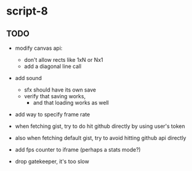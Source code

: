 # script-8

## TODO
- modify canvas api:
  - don't allow rects like 1xN or Nx1
  - add a diagonal line call

- add sound
  - sfx should have its own save
  - verify that saving works,
    - and that loading works as well

- add way to specify frame rate
- when fetching gist, try to do hit github directly by using user's token
- also when fetching default gist, try to avoid hitting github api directly
- add fps counter to iframe (perhaps a stats mode?)
- drop gatekeeper, it's too slow
